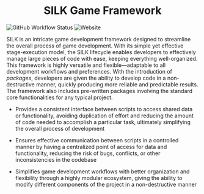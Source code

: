 <div align='center'>
  <h1>SILK Game Framework</h1>
</div>

![GitHub Workflow Status](https://img.shields.io/github/actions/workflow/status/grayzcale/silk/release.yml?label=release&style=plastic)
![Website](https://img.shields.io/website?down_message=failing&label=docs&style=plastic&up_message=passing&url=https%3A%2F%2Fwicked-wlzard.github.io%2Fsilk%2F)

SILK is an intricate game development framework designed to streamline the overall process of game development. With its simple yet effective stage-execution model, the SILK lifecycle enables developers to effectively manage large pieces of code with ease, keeping everything well-organized. This framework is highly versatile and flexible—adaptable to all development workflows and preferences. With the introduction of *packages*, developers are given the ability to develop code in a non-destructive manner, quickly producing more reliable and predictable results. The framework also includes pre-written packages involving the standard core functionalities for any typical project.

- Provides a consistent interface between scripts to access shared data or functionality, avoiding duplication of effort and reducing the amount of code needed to accomplish a particular task, ultimately simplifying the overall process of development

- Ensures effective communication between scripts in a controlled manner by having a centralized point of access for data and functionality, reducing the risk of bugs, conflicts, or other inconsistencies in the codebase

- Simplifies game development workflows with better organization and flexibility through a highly modular ecosystem, giving the ability to modify different components of the project in a non-destructive manner
